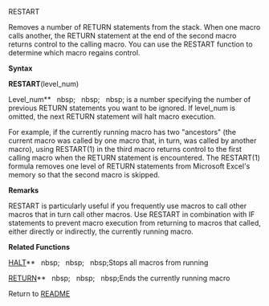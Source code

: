 RESTART

Removes a number of RETURN statements from the stack. When one macro
calls another, the RETURN statement at the end of the second macro
returns control to the calling macro. You can use the RESTART function
to determine which macro regains control.

**Syntax**

**RESTART**(level\_num)

Level\_num**&nbsp;&nbsp;&nbsp;nbsp;&nbsp;&nbsp;&nbsp;nbsp;&nbsp;&nbsp;&nbsp;nbsp;&nbsp;is a number specifying the number of
previous RETURN statements you want to be ignored. If level\_num is
omitted, the next RETURN statement will halt macro execution.

For example, if the currently running macro has two "ancestors" (the
current macro was called by one macro that, in turn, was called by
another macro), using RESTART(1) in the third macro returns control to
the first calling macro when the RETURN statement is encountered. The
RESTART(1) formula removes one level of RETURN statements from Microsoft
Excel's memory so that the second macro is skipped.

**Remarks**

RESTART is particularly useful if you frequently use macros to call
other macros that in turn call other macros. Use RESTART in combination
with IF statements to prevent macro execution from returning to macros
that called, either directly or indirectly, the currently running macro.

**Related Functions**

[HALT](HALT.md)**&nbsp;&nbsp;&nbsp;nbsp;&nbsp;&nbsp;&nbsp;nbsp;&nbsp;&nbsp;&nbsp;nbsp;Stops all macros from running

[RETURN](RETURN.md)**&nbsp;&nbsp;&nbsp;nbsp;&nbsp;&nbsp;&nbsp;nbsp;&nbsp;&nbsp;&nbsp;nbsp;Ends the currently running macro



Return to [README](README.md)

